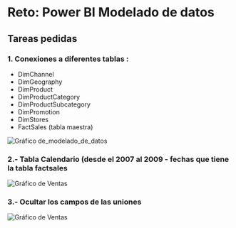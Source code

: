 # Reto: Power BI Modelado de datos
## Tareas pedidas
### 1. Conexiones a diferentes tablas :
- DimChannel
- DimGeography
- DimProduct
- DimProductCategory
- DimProductSubcategory
- DimPromotion
- DimStores
- FactSales (tabla maestra)

![Gráfico de_modelado_de_datos](https://example.com/grafico-ventas.png "Grafico de Modelados de Datos")

### 2.- Tabla Calendario (desde el 2007 al 2009 - fechas que tiene la tabla factsales

![Gráfico de Ventas](https://example.com/grafico-ventas.png "Este es un gráfico de ventas")

### 3.- Ocultar los campos de las uniones

![Gráfico de Ventas](https://example.com/grafico-ventas.png "Este es un gráfico de ventas")
